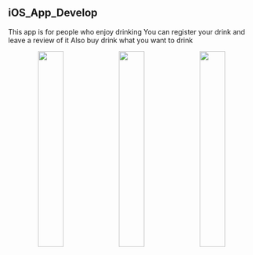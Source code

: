 ## iOS_App_Develop

This app is for people who enjoy drinking
You can register your drink and leave a review of it
Also buy drink what you want to drink


<p align="center">  
  <img src="https://github.com/gotlr98/Jumeoni/assets/71820857/7ae544a4-82d5-44fb-b890-e28a2e99113b" align="center" width="32%">  
  <img src="https://github.com/gotlr98/Jumeoni/assets/71820857/85e47df4-9f43-402e-acfa-017ae5bdf086" align="center" width="32%">
  <img src="https://github.com/gotlr98/Jumeoni/assets/71820857/f44c59fc-b441-4652-8328-724d1532743c" align="center" width="32%">
</p>

